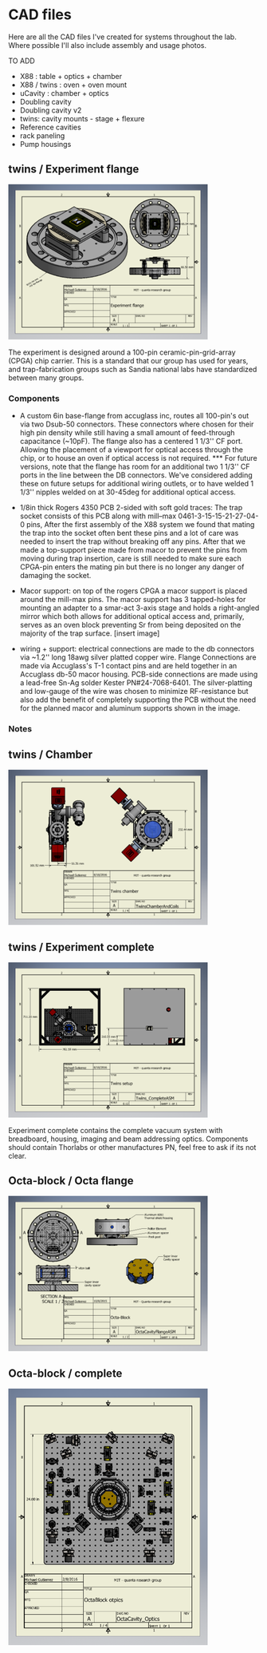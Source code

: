 # CAD files

Here are all the CAD files I've created for systems throughout the lab. Where possible I'll also include assembly and usage photos.

TO ADD
+	X88 : table + optics + chamber
+	X88 / twins : oven + oven mount
+	uCavity : chamber + optics
+	Doubling cavity
+	Doubling cavity v2
+	twins: cavity mounts - stage + flexure
+	Reference cavities
+	rack paneling 
+	Pump housings

## twins / Experiment flange


<img src="twins/Experiment flange/HOATrap.png" width="400">

The experiment is designed around a 100-pin ceramic-pin-grid-array (CPGA) chip carrier. This is a standard that our group has used for years, and trap-fabrication groups such as Sandia national labs have standardized between many groups. 

### Components

+	A custom 6in base-flange from accuglass inc, routes all 100-pin's out via two Dsub-50 connectors. These connectors where chosen for their high pin density while still having a small amount of feed-through capacitance (~10pF). The flange also has a centered 1 1/3'' CF port. Allowing the placement of a viewport for optical access through the chip, or to house an oven if optical access is not required. *** For future versions, note that the flange has room for an additional two 1 1/3'' CF ports in the line between the DB connectors. We've considered adding these on future setups for additional wiring outlets, or to have welded 1 1/3'' nipples welded on at 30-45deg for additional optical access. 

+	1/8in thick Rogers 4350 PCB 2-sided with soft gold traces: The trap socket consists of this PCB along with mill–max 0461-3-15-15-21-27-04-0 pins, After the first assembly of the X88 system we found that mating the trap into the socket often bent these pins and a lot of care was needed to insert the trap without breaking off any pins. After that we made a top-support piece made from macor to prevent the pins from moving during trap insertion, care is still needed to make sure each CPGA-pin enters the mating pin but there is no longer any danger of damaging the socket. 

+	Macor support: on top of the rogers CPGA a macor support is placed around the mill-max pins. The macor support has 3 tapped-holes for mounting an adapter to a smar-act 3-axis stage and holds a right-angled mirror which both allows for additional optical access and, primarily, serves as an oven block preventing Sr from being deposited on the majority of the trap surface. 
[insert image]

+	wiring + support: electrical connections are made to the db connectors via ~1.2'' long 18awg silver platted copper wire. Flange Connections are made via Accuglass's T-1 contact pins and are held together in an Accuglass db-50 macor housing. PCB-side connections are made using a lead-free Sn-Ag solder Kester PN#24-7068-6401. The silver-platting and low-gauge of the wire was chosen to minimize RF-resistance but also add the benefit of completely supporting the PCB without the need for the planned macor and aluminum supports shown in the image. 

### Notes




## twins / Chamber

<img src="twins/Chamber/TwinsChamberAndCoils.png" width="400">

## twins / Experiment complete

<img src="twins/Experiment complete/Twins_CompleteASM.png" width="400">

Experiment complete contains the complete vacuum system with breadboard, housing, imaging and beam addressing optics. Components should contain Thorlabs or other manufactures PN, feel free to ask if its not clear.

## Octa-block / Octa flange

<img src="Octa-block/Octa flange/OctaCavityFlangeASM.png" width="400">

## Octa-block / complete

<img src="Octa-block/complete/OctaCavity_Optics.png" width="400">



